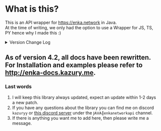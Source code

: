 # What is this?

This is an API wrapper for https://enka.network in Java.
<br> At the time of writing, we only had the option to use a Wrapper for JS, TS, PY hence why I made this :)

<details>
<summary>Version Change Log</summary>

> Update - 26/02/2025 - Library Version: 5.4 | Honkai: Star Rail Update
- Added new 3.1 [version data](<https://github.com/kazuryyx/EnkaNetworkAPI/commit/973da8abe5a16e25101925f858ca504a3eaeea74>)
- ``EnkaNetworkAPI#setDefaultUIPath`` now requires you to supply a ``GameType`` and then the URL.
- ``EnkaNetworkBuilder#setBaseUrl`` has been removed because of top changes, use that instead.

> Update - 14/02/2025 - Library Version: 5.4 | Genshin Impact Update
- **BREAKING CHANGE**: Some packages regarding games have been moved, please check your imports.
- Added new 5.4 [version data](<https://github.com/kazuryyx/EnkaNetworkAPI/commit/4ecd3a4fb0c527d84d6cc2b7f0b83f582802a9dc>)
- Partly adds new classes for ZZZ, however it is half finished as I expected ZZZ API to come out before 5.4. 

> Update - 15/01/2025 - Library Version: 5.3 | Honkai: Star Rail Update
- Added new 3.0 [version data](<https://github.com/kazuryyx/EnkaNetworkAPI/commit/312fe41073900a9523abfff934432b7fb14b37ca>)

**Note:** There have been other changes before these, only the latest 3 will show.
</details>

## As of version 4.2, all docs have been rewritten. For Installation and examples please refer to http://enka-docs.kazury.me.

### Last words
1. I will keep this library always updated, expect an update within 1-2 days a new patch.
2. If you have any questions about the library you can find me on discord ``kazuryy`` or [this discord server](https://discord.gg/CuXPVGJDhk) under the ``𝖩𝖠𝖵𝖠┃enkanetworkapi`` channel.
3. If there is anything you want me to add here, then please write me a message.
